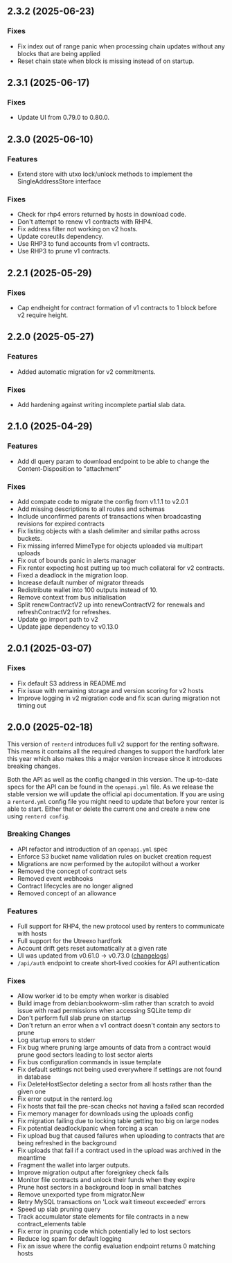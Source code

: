 ## 2.3.2 (2025-06-23)

### Fixes

- Fix index out of range panic when processing chain updates without any blocks that are being applied
- Reset chain state when block is missing instead of on startup.

## 2.3.1 (2025-06-17)

### Fixes

- Update UI from 0.79.0 to 0.80.0.

## 2.3.0 (2025-06-10)

### Features

- Extend store with utxo lock/unlock methods to implement the SingleAddressStore interface

### Fixes

- Check for rhp4 errors returned by hosts in download code.
- Don't attempt to renew v1 contracts with RHP4.
- Fix address filter not working on v2 hosts.
- Update coreutils dependency.
- Use RHP3 to fund accounts from v1 contracts.
- Use RHP3 to prune v1 contracts.

## 2.2.1 (2025-05-29)

### Fixes

- Cap endheight for contract formation of v1 contracts to 1 block before v2 require height.

## 2.2.0 (2025-05-27)

### Features

- Added automatic migration for v2 commitments.

### Fixes

- Add hardening against writing incomplete partial slab data.

## 2.1.0 (2025-04-29)

### Features

- Add dl query param to download endpoint to be able to change the Content-Disposition to "attachment"

### Fixes

- Add compate code to migrate the config from v1.1.1 to v2.0.1
- Add missing descriptions to all routes and schemas
- Include unconfirmed parents of transactions when broadcasting revisions for expired contracts
- Fix listing objects with a slash delimiter and similar paths across buckets.
- Fix missing inferred MimeType for objects uploaded via multipart uploads
- Fix out of bounds panic in alerts manager
- Fix renter expecting host putting up too much collateral for v2 contracts.
- Fixed a deadlock in the migration loop.
- Increase default number of migrator threads
- Redistribute wallet into 100 outputs instead of 10.
- Remove context from bus initialisation
- Split renewContractV2 up into renewContractV2 for renewals and refreshContractV2 for refreshes.
- Update go import path to v2
- Update jape dependency to v0.13.0

## 2.0.1 (2025-03-07)

### Fixes

- Fix default S3 address in README.md
- Fix issue with remaining storage and version scoring for v2 hosts
- Improve logging in v2 migration code and fix scan during migration not timing out

## 2.0.0 (2025-02-18)

This version of `renterd` introduces full v2 support for the renting software. This means it contains all the required changes to support the hardfork later this year which also makes this a major version increase since it introduces breaking changes.

Both the API as well as the config changed in this version. The up-to-date specs for the API can be found in the `openapi.yml` file. As we release the stable version we will update the official api documentation.
If you are using a `renterd.yml` config file you might need to update that before your renter is able to start. Either that or delete the current one and create a new one using `renterd config`.

### Breaking Changes

- API refactor and introduction of an `openapi.yml` spec
- Enforce S3 bucket name validation rules on bucket creation request
- Migrations are now performed by the autopilot without a worker
- Removed the concept of contract sets
- Removed event webhooks
- Contract lifecycles are no longer aligned
- Removed concept of an allowance

### Features

- Full support for RHP4, the new protocol used by renters to communicate with hosts
- Full support for the Utreexo hardfork
- Account drift gets reset automatically at a given rate
- UI was updated from v0.61.0 -> v0.73.0 ([changelogs](https://github.com/SiaFoundation/web/releases))
- `/api/auth` endpoint to create short-lived cookies for API authentication

### Fixes

- Allow worker id to be empty when worker is disabled
- Build image from debian:bookworm-slim rather than scratch to avoid issue with read permissions when accessing SQLite temp dir
- Don't perform full slab prune on startup
- Don't return an error when a v1 contract doesn't contain any sectors to prune
- Log startup errors to stderr
- Fix bug where pruning large amounts of data from a contract would prune good sectors leading to lost sector alerts
- Fix bus configuration commands in issue template
- Fix default settings not being used everywhere if settings are not found in database
- Fix DeleteHostSector deleting a sector from all hosts rather than the given one
- Fix error output in the renterd.log
- Fix hosts that fail the pre-scan checks not having a failed scan recorded
- Fix memory manager for downloads using the uploads config
- Fix migration failing due to locking table getting too big on large nodes
- Fix potential deadlock/panic when forcing a scan
- Fix upload bug that caused failures when uploading to contracts that are being refreshed in the background
- Fix uploads that fail if a contract used in the upload was archived in the meantime
- Fragment the wallet into larger outputs.
- Improve migration output after foreignkey check fails
- Monitor file contracts and unlock their funds when they expire
- Prune host sectors in a background loop in small batches
- Remove unexported type from migrator.New
- Retry MySQL transactions on 'Lock wait timeout exceeded' errors
- Speed up slab pruning query
- Track accumulator state elements for file contracts in a new contract_elements table
- Fix error in pruning code which potentially led to lost sectors
- Reduce log spam for default logging
- Fix an issue where the config evaluation endpoint returns 0 matching hosts
